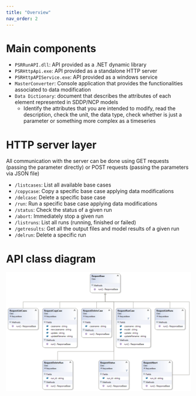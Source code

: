 ```yaml
---
title: "Overview"
nav_order: 2
---
```


# Main components
* `PSRRunAPI.dll`: API provided as a .NET dynamic library
* `PSRHttpApi.exe`: API provided as a standalone HTTP server
* `PSRHttpAPIService.exe`: API provided as a windows service
* `MasterConverter`: Console application that provides the functionalities associated to data modification
* `Data Dictionary`: document that describes the attributes of each element represented in SDDP/NCP models
  * Identify the attributes that you are intended to modify, read the description, check the unit, the data type,
check whether is just a parameter or something more complex as a timeseries

# HTTP server layer

All communication with the server can be done using GET requests (passing the parameter directly) or POST requests (passing the parameters via JSON file)

* `/listcases`: List all available base cases
* `/copycase`: Copy a specific base case applying data modifications
* `/delcase`: Delete a specific base case
* `/run`: Run a specific base case applying data modifications
* `/status`: Check the status of a given run
* `/abort`: Immediately stop a given run
* `/listruns`: List all runs (running, finished or failed)
* `/getresults`: Get all the output files and model results of a given run
* `/delrun`: Delete a specific run

# API class diagram

![Screenshot](class_diagram.png)